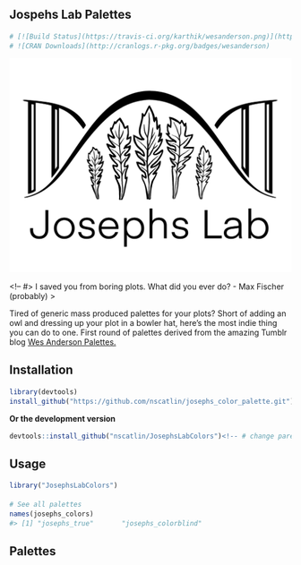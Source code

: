 <!-- README.md is generated from README.Rmd. Please edit that file -->

## Jospehs Lab Palettes

``` r
# [![Build Status](https://travis-ci.org/karthik/wesanderson.png)](https://travis-ci.org/karthik/wesanderson) 
# ![CRAN Downloads](http://cranlogs.r-pkg.org/badges/wesanderson) 
```

![josephs_lab_logo](images/Josephs_white.png)

\<!– #\> I saved you from boring plots. What did you ever do? - Max
Fischer (probably) \>

Tired of generic mass produced palettes for your plots? Short of adding
an owl and dressing up your plot in a bowler hat, here’s the most indie
thing you can do to one. First round of palettes derived from the
amazing Tumblr blog [Wes Anderson
Palettes.](http://wesandersonpalettes.tumblr.com/)

## Installation

``` r
library(devtools)
install_github("https://github.com/nscatlin/josephs_color_palette.git")
```

**Or the development version**

``` r
devtools::install_github("nscatlin/JosephsLabColors")<!-- # change parent dir to josephs once transferred >
```

## Usage

``` r
library("JosephsLabColors")

# See all palettes
names(josephs_colors)
#> [1] "josephs_true"       "josephs_colorblind"
```

## Palettes
